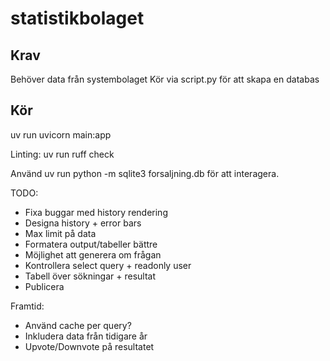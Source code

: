 # statistikbolaget

## Krav
Behöver data från systembolaget
Kör via script.py för att skapa en databas

## Kör
uv run uvicorn main:app

Linting: uv run ruff check

Använd uv run python -m sqlite3 forsaljning.db för att interagera.

TODO:
- Fixa buggar med history rendering
- Designa history + error bars
- Max limit på data
- Formatera output/tabeller bättre
- Möjlighet att generera om frågan
- Kontrollera select query + readonly user
- Tabell över sökningar + resultat
- Publicera

Framtid:
- Använd cache per query?
- Inkludera data från tidigare år
- Upvote/Downvote på resultatet
